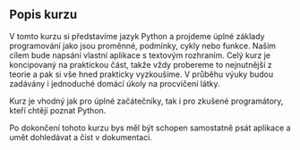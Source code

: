 ## Popis kurzu

V tomto kurzu si představíme jazyk Python a projdeme úplné základy programování jako jsou proměnné, podmínky, cykly nebo funkce. Naším cílem bude napsání vlastní aplikace s textovým rozhraním. Celý kurz je koncipovaný na praktickou část, takže vždy probereme to nejnutnější z teorie a pak si vše hned prakticky vyzkoušíme. V průběhu výuky budou zadávány i jednoduché domácí úkoly na procvičení látky.

Kurz je vhodný jak pro úplné začátečníky, tak i pro zkušené programátory, kteří chtějí poznat Python.

Po dokončení tohoto kurzu bys měl být schopen samostatně psát aplikace a umět dohledávat a číst v dokumentaci.
